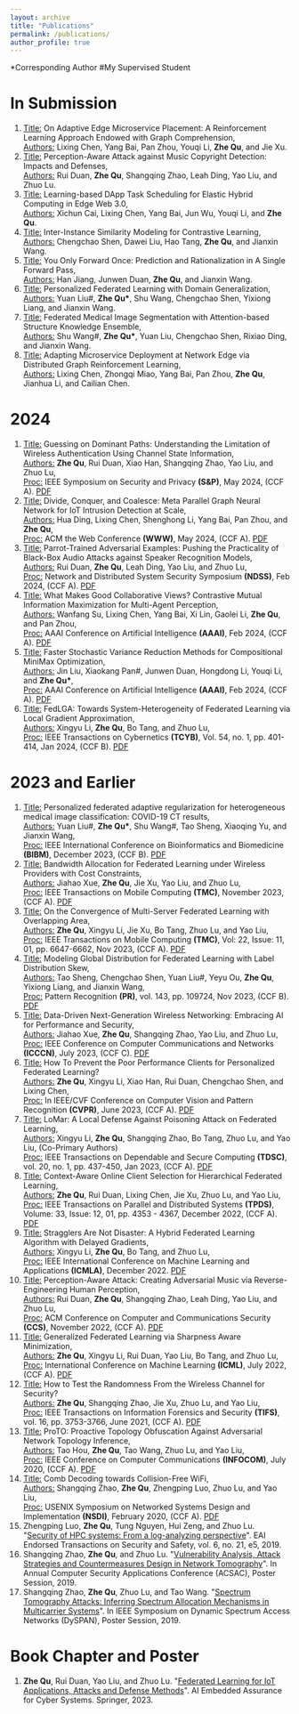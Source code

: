 ```yaml
---
layout: archive
title: "Publications"
permalink: /publications/
author_profile: true
---
```

\*Corresponding Author   \#My Supervised Student      

In Submission
=====
1. <ins>Title:</ins> On Adaptive Edge Microservice Placement: A Reinforcement Learning Approach Endowed with Graph Comprehension,\
   <ins>Authors:</ins> Lixing Chen, Yang Bai, Pan Zhou, Youqi Li, **Zhe Qu**, and Jie Xu.
2. <ins>Title:</ins> Perception-Aware Attack against Music Copyright Detection: Impacts and Defenses,\
<ins>Authors:</ins> Rui Duan, **Zhe Qu**, Shangqing Zhao, Leah Ding, Yao Liu, and Zhuo Lu.
3. <ins>Title:</ins> Learning-based DApp Task Scheduling for Elastic Hybrid Computing in Edge Web 3.0,\
<ins>Authors:</ins> Xichun Cai, Lixing Chen, Yang Bai, Jun Wu, Youqi Li, and **Zhe Qu**.
4. <ins>Title:</ins> Inter-Instance Similarity Modeling for Contrastive Learning,\
 <ins>Authors:</ins> Chengchao Shen, Dawei Liu, Hao Tang, **Zhe Qu**, and Jianxin Wang.
5. <ins>Title:</ins> You Only Forward Once: Prediction and Rationalization in A Single Forward Pass,\
   <ins>Authors:</ins> Han Jiang, Junwen Duan, **Zhe Qu**, and Jianxin Wang.
6. <ins>Title:</ins> Personalized Federated Learning with Domain Generalization,\
   <ins>Authors:</ins> Yuan Liu\#, **Zhe Qu\***, Shu Wang, Chengchao Shen, Yixiong Liang, and Jianxin Wang.
7. <ins>Title:</ins> Federated Medical Image Segmentation with Attention-based Structure Knowledge Ensemble,\
   <ins>Authors:</ins> Shu Wang\#, **Zhe Qu\***, Yuan Liu, Chengchao Shen, Rixiao Ding, and Jianxin Wang.
8. <ins>Title:</ins> Adapting Microservice Deployment at Network Edge via Distributed Graph Reinforcement Learning,\
   <ins>Authors:</ins> Lixing Chen, Zhongqi Miao, Yang Bai, Pan Zhou, **Zhe Qu**, Jianhua Li, and Cailian Chen.

2024
=====
1. <ins>Title:</ins> Guessing on Dominant Paths: Understanding the Limitation of Wireless Authentication Using Channel State Information,\
   <ins>Authors:</ins> **Zhe Qu**, Rui Duan, Xiao Han, Shangqing Zhao, Yao Liu, and Zhuo Lu,\
   <ins>Proc:</ins> IEEE Symposium on Security and Privacy **(S&P)**, May 2024, (CCF A). [PDF](https://csalab.site/getsrc/?n=papers/23qdh-sp.pdf)
2. <ins>Title:</ins> Divide, Conquer, and Coalesce: Meta Parallel Graph Neural Network for IoT Intrusion Detection at Scale,\
   <ins>Authors:</ins> Hua Ding, Lixing Chen, Shenghong Li, Yang Bai, Pan Zhou, and **Zhe Qu**,\
   <ins>Proc:</ins> ACM the Web Conference **(WWW)**, May 2024, (CCF A). [PDF]() 
3. <ins>Title:</ins> Parrot-Trained Adversarial Examples: Pushing the Practicality of Black-Box Audio Attacks against Speaker Recognition Models,\
   <ins>Authors:</ins> Rui Duan, **Zhe Qu**, Leah Ding, Yao Liu, and Zhuo Lu,\
   <ins>Proc:</ins> Network and Distributed System Security Symposium **(NDSS)**, Feb 2024, (CCF A). [PDF](https://www.ndss-symposium.org/wp-content/uploads/2024-545-paper.pdf)
4. <ins>Title:</ins> What Makes Good Collaborative Views? Contrastive Mutual Information Maximization for Multi-Agent Perception,\
   <ins>Authors:</ins> Wanfang Su, Lixing Chen, Yang Bai, Xi Lin, Gaolei Li, **Zhe Qu**, and Pan Zhou,\
   <ins>Proc:</ins> AAAI Conference on Artificial Intelligence **(AAAI)**, Feb 2024, (CCF A). [PDF]()
5. <ins>Title:</ins> Faster Stochastic Variance Reduction Methods for Compositional MiniMax Optimization,\
   <ins>Authors:</ins> Jin Liu, Xiaokang Pan\#, Junwen Duan, Hongdong Li, Youqi Li, and **Zhe Qu\***,\
   <ins>Proc:</ins> AAAI Conference on Artificial Intelligence **(AAAI)**, Feb 2024, (CCF A). [PDF](https://arxiv.org/pdf/2308.09604.pdf)
6. <ins>Title:</ins> FedLGA: Towards System-Heterogeneity of Federated Learning via Local Gradient Approximation,\
   <ins>Authors:</ins> Xingyu Li, **Zhe Qu**, Bo Tang, and Zhuo Lu,\
   <ins>Proc:</ins> IEEE Transactions on Cybernetics **(TCYB)**, Vol. 54, no. 1, pp. 401-414, Jan 2024, (CCF B). [PDF](https://arxiv.org/pdf/2112.11989.pdf)

2023 and Earlier
====
1. <ins>Title:</ins> Personalized federated adaptive regularization for heterogeneous medical image classification: COVID-19 CT results,\
   <ins>Authors:</ins> Yuan Liu\#, **Zhe Qu\***, Shu Wang\#, Tao Sheng, Xiaoqing Yu, and Jianxin Wang,\
   <ins>Proc:</ins> IEEE International Conference on Bioinformatics and Biomedicine **(BIBM)**, December 2023, (CCF B). [PDF](https://ieeexplore.ieee.org/abstract/document/10385702)
2. <ins>Title:</ins> Bandwidth Allocation for Federated Learning under Wireless Providers with Cost Constraints,\
   <ins>Authors:</ins> Jiahao Xue, **Zhe Qu**, Jie Xu, Yao Liu, and Zhuo Lu,\
   <ins>Proc:</ins> IEEE Transactions on Mobile Computing **(TMC)**, November 2023, (CCF A). [PDF](https://csalab.site/getsrc/?n=papers/24xqx-tmc.pdf)
4. <ins>Title:</ins> On the Convergence of Multi-Server Federated Learning with Overlapping Area,\
   <ins>Authors:</ins> **Zhe Qu**, Xingyu Li, Jie Xu, Bo Tang, Zhuo Lu, and Yao Liu,\
   <ins>Proc:</ins> IEEE Transactions on Mobile Computing **(TMC)**, Vol: 22, Issue: 11, 01, pp. 6647-6662, Nov 2023, (CCF A). [PDF](https://arxiv.org/pdf/2208.07893.pdf)
5. <ins>Title:</ins> Modeling Global Distribution for Federated Learning with Label Distribution Skew,\
   <ins>Authors:</ins> Tao Sheng, Chengchao Shen, Yuan Liu\#, Yeyu Ou, **Zhe Qu**, Yixiong Liang, and Jianxin Wang,\
   <ins>Proc:</ins> Pattern Recognition **(PR)**, vol. 143, pp. 109724, Nov 2023, (CCF B). [PDF](https://arxiv.org/abs/2212.08883.pdf)
6. <ins>Title:</ins> Data-Driven Next-Generation Wireless Networking: Embracing AI for Performance and Security,\
   <ins>Authors:</ins> Jiahao Xue, **Zhe Qu**, Shangqing Zhao, Yao Liu, and Zhuo Lu,\
   <ins>Proc:</ins> IEEE Conference on Computer Communications and Networks **(ICCCN)**, July 2023, (CCF C). [PDF](https://arxiv.org/abs/2306.06178.pdf)
7. <ins>Title:</ins> How To Prevent the Poor Performance Clients for Personalized Federated Learning?\
   <ins>Authors:</ins> **Zhe Qu**, Xingyu Li, Xiao Han, Rui Duan, Chengchao Shen, and Lixing Chen,\
   <ins>Proc:</ins> In IEEE/CVF Conference on Computer Vision and Pattern Recognition **(CVPR)**, June 2023, (CCF A). [PDF](https://openaccess.thecvf.com/content/CVPR2023/papers/Qu_How_To_Prevent_the_Poor_Performance_Clients_for_Personalized_Federated_CVPR_2023_paper.pdf)
8. <ins>Title:</ins> LoMar: A Local Defense Against Poisoning Attack on Federated Learning,\
   <ins>Authors:</ins> Xingyu Li, **Zhe Qu**, Shangqing Zhao, Bo Tang, Zhuo Lu, and Yao Liu, (Co-Primary Authors)\
   <ins>Proc:</ins> IEEE Transactions on Dependable and Secure Computing **(TDSC)**, vol. 20, no. 1, pp. 437-450, Jan 2023, (CCF A). [PDF](https://arxiv.org/pdf/2201.02873.pdf)
9. <ins>Title:</ins> Context-Aware Online Client Selection for Hierarchical Federated Learning,\
   <ins>Authors:</ins> **Zhe Qu**, Rui Duan, Lixing Chen, Jie Xu, Zhuo Lu, and Yao Liu,\
   <ins>Proc:</ins> IEEE Transactions on Parallel and Distributed Systems **(TPDS)**, Volume: 33, Issue: 12, 01, pp. 4353 - 4367, December 2022, (CCF A). [PDF](https://arxiv.org/pdf/2112.00925.pdf)
10. <ins>Title:</ins> Stragglers Are Not Disaster: A Hybrid Federated Learning Algorithm with Delayed Gradients,\
   <ins>Authors:</ins> Xingyu Li, **Zhe Qu**, Bo Tang, and Zhuo Lu,\
   <ins>Proc:</ins> IEEE International Conference on Machine Learning and Applications **(ICMLA)**, December 2022. [PDF](https://arxiv.org/pdf/2102.06329.pdf)
11. <ins>Title:</ins> Perception-Aware Attack: Creating Adversarial Music via Reverse-Engineering Human Perception,\
   <ins>Authors:</ins> Rui Duan, **Zhe Qu**, Shangqing Zhao, Leah Ding, Yao Liu, and Zhuo Lu,\
   <ins>Proc:</ins> ACM Conference on Computer and Communications Security **(CCS)**, November 2022, (CCF A). [PDF](https://arxiv.org/pdf/2207.13192.pdf)
12. <ins>Title:</ins> Generalized Federated Learning via Sharpness Aware Minimization,\
   <ins>Authors:</ins> **Zhe Qu**, Xingyu Li, Rui Duan, Yao Liu, Bo Tang, and Zhuo Lu,\
   <ins>Proc:</ins> International Conference on Machine Learning **(ICML)**, July 2022, (CCF A). [PDF](https://arxiv.org/pdf/2206.02618.pdf)
13. <ins>Title:</ins> How to Test the Randomness From the Wireless Channel for Security?\
   <ins>Authors:</ins> **Zhe Qu**, Shangqing Zhao, Jie Xu, Zhuo Lu, and Yao Liu,\
    <ins>Proc:</ins> IEEE Transactions on Information Forensics and Security **(TIFS)**, vol. 16, pp. 3753-3766, June 2021, (CCF A). [PDF](https://arxiv.org/pdf/2106.07715.pdf)
14. <ins>Title:</ins> ProTO: Proactive Topology Obfuscation Against Adversarial Network Topology Inference,\
   <ins>Authors:</ins> Tao Hou, **Zhe Qu**, Tao Wang, Zhuo Lu, and Yao Liu,\
   <ins>Proc:</ins> IEEE Conference on Computer Communications **(INFOCOM)**, July 2020, (CCF A). [PDF](https://csalab.site/getsrc/?n=papers/20hqw-info.pdf)
15. <ins>Title:</ins> Comb Decoding towards Collision-Free WiFi,\
   <ins>Authors:</ins> Shangqing Zhao, **Zhe Qu**, Zhengping Luo, Zhuo Lu, and Yao Liu,\
    <ins>Proc:</ins> USENIX Symposium on Networked Systems Design and Implementation **(NSDI)**, February 2020, (CCF A). [PDF](https://csalab.site/getsrc/?n=papers/20zql-nsdi.pdf)
16. Zhengping Luo, **Zhe Qu**, Tung Nguyen, Hui Zeng, and Zhuo Lu. "[Security of HPC systems: From a log-analyzing perspective](https://csalab.site/getsrc/?n=papers/19lqn-etss.pdf)". EAI Endorsed Transactions on Security and Safety, vol. 6, no. 21, e5, 2019.
19. Shangqing Zhao, **Zhe Qu**, and Zhuo Lu. "[Vulnerability Analysis, Attack Strategies and Countermeasures Design in Network Tomography](https://csalab.site/getsrc/?n=papers/19zlw-acsac.pdf)". In Annual Computer Security Applications Conference (ACSAC), Poster Session, 2019.
20. Shangqing Zhao, **Zhe Qu**, Zhuo Lu, and Tao Wang. "[Spectrum Tomography Attacks: Inferring Spectrum Allocation Mechanisms in Multicarrier Systems](https://csalab.site/getsrc/?n=papers/19zlw-dyspan.pdf)". In IEEE Symposium on Dynamic Spectrum Access Networks (DySPAN), Poster Session, 2019.


Book Chapter and Poster
=====
1. **Zhe Qu**, Rui Duan, Yao Liu, and Zhuo Lu. "[Federated Learning for IoT Applications, Attacks and Defense Methods](https://link.springer.com/chapter/10.1007/978-3-031-42637-7_9)". AI Embedded Assurance for Cyber Systems. Springer, 2023.
